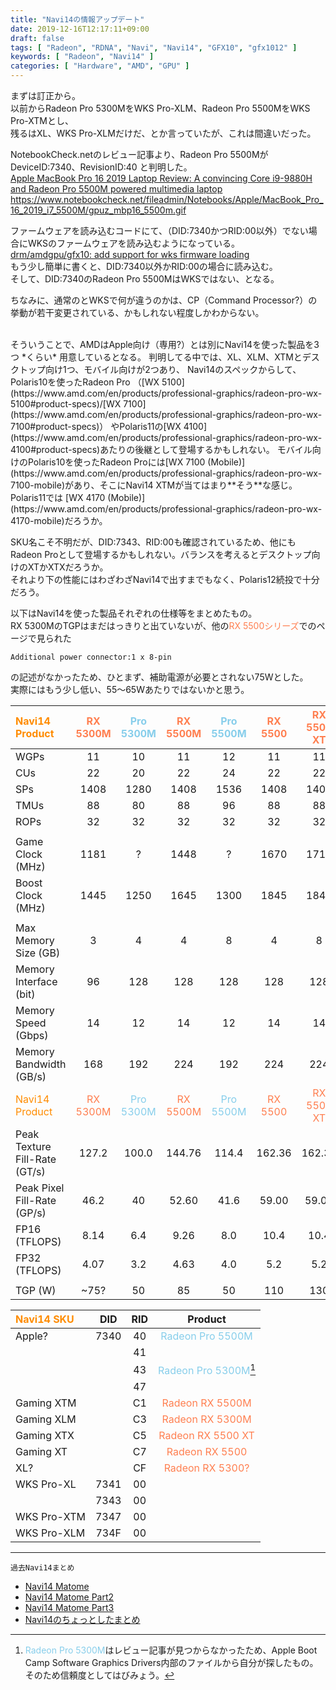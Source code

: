```yaml
---
title: "Navi14の情報アップデート"
date: 2019-12-16T12:17:11+09:00
draft: false
tags: [ "Radeon", "RDNA", "Navi", "Navi14", "GFX10", "gfx1012" ]
keywords: [ "Radeon", "Navi14" ]
categories: [ "Hardware", "AMD", "GPU" ]
---
```


まずは訂正から。  
以前からRadeon Pro 5300MをWKS Pro-XLM、Radeon Pro 5500MをWKS Pro-XTMとし、  
残るはXL、WKS Pro-XLMだけだ、とか言っていたが、これは間違いだった。  

NotebookCheck.netのレビュー記事より、Radeon Pro 5500Mが DeviceID:7340、RevisionID:40 と判明した。  
[Apple MacBook Pro 16 2019 Laptop Review: A convincing Core i9-9880H and Radeon Pro 5500M powered multimedia laptop](https://www.notebookcheck.net/Apple-MacBook-Pro-16-2019-Laptop-Review-A-convincing-Core-i9-9880H-and-Radeon-Pro-5500M-powered-multimedia-laptop.445902.0.html)  
<https://www.notebookcheck.net/fileadmin/Notebooks/Apple/MacBook_Pro_16_2019_i7_5500M/gpuz_mbp16_5500m.gif>  

ファームウェアを読み込むコードにて、（DID:7340かつRID:00以外）でない場合にWKSのファームウェアを読み込むようになっている。  
[drm/amdgpu/gfx10: add support for wks firmware loading](https://cgit.freedesktop.org/~agd5f/linux/commit/drivers/gpu/drm/amd?h=amd-staging-drm-next&id=4db37544cee58f7d669796d75bbce6913f1203bc)  
もう少し簡単に書くと、DID:7340以外かRID:00の場合に読み込む。  
そして、DID:7340のRadeon Pro 5500MはWKSではない、となる。  

ちなみに、通常のとWKSで何が違うのかは、CP（Command Processor?）の挙動が若干変更されている、かもしれない程度しかわからない。  

<br>
そういうことで、AMDはApple向け（専用?）とは別にNavi14を使った製品を3つ *くらい* 用意しているとなる。  
判明してる中では、XL、XLM、XTMとデスクトップ向け1つ、モバイル向けが2つあり、  
Navi14のスペックからして、  
Polaris10を使ったRadeon Pro （[WX 5100](https://www.amd.com/en/products/professional-graphics/radeon-pro-wx-5100#product-specs)/[WX 7100](https://www.amd.com/en/products/professional-graphics/radeon-pro-wx-7100#product-specs)） やPolaris11の[WX 4100](https://www.amd.com/en/products/professional-graphics/radeon-pro-wx-4100#product-specs)あたりの後継として登場するかもしれない。  
モバイル向けのPolaris10を使ったRadeon Proには[WX 7100 (Mobile)](https://www.amd.com/en/products/professional-graphics/radeon-pro-wx-7100-mobile)があり、そこにNavi14 XTMが当てはまり**そう**な感じ。  
Polaris11では [WX 4170 (Mobile)](https://www.amd.com/en/products/professional-graphics/radeon-pro-wx-4170-mobile)だろうか。  

SKU名こそ不明だが、DID:7343、RID:00も確認されているため、他にもRadeon Proとして登場するかもしれない。バランスを考えるとデスクトップ向けのXTかXTXだろうか。  
それより下の性能にはわざわざNavi14で出すまでもなく、Polaris12続投で十分だろう。  

以下はNavi14を使った製品それぞれの仕様等をまとめたもの。  
RX 5300MのTGPはまだはっきりと出ていないが、他の<span style="color:coral">RX 5500シリーズ</span>でのページで見られた

	Additional power connector:1 x 8-pin

の記述がなかったため、ひとまず、補助電源が必要とされない75Wとした。  
実際にはもう少し低い、55〜65Wあたりではないかと思う。  

| <span style="color:darkorange">Navi14 Product</span> | <span style="color:coral">RX 5300M</span> | <span style="color:skyblue">Pro 5300M</span> | <span style="color:coral">RX 5500M</span> | <span style="color:skyblue">Pro 5500M</span> | <span style="color:coral">RX 5500</span> | <span style="color:coral">RX 5500 XT</span>
| :--- | :---: | :---: | :---: | :---: | :---: | :---: |
| WGPs | 11 | 10 | 11 | 12 | 11 | 11 |
| CUs | 22 | 20 | 22 | 24 | 22 | 22 |
| SPs | 1408 | 1280 | 1408 | 1536 | 1408 | 1408 |
| TMUs | 88 | 80 | 88 | 96 | 88 | 88 |
| ROPs | 32 | 32 | 32 | 32 | 32 | 32 |
||
| Game Clock (MHz) | 1181 | ? | 1448 | ? | 1670 | 1717 |
| Boost Clock (MHz) | 1445 | 1250 | 1645 | 1300 | 1845 | 1845 |
||
| Max Memory Size (GB) | 3 | 4 | 4 | 8 | 4 | 8 |
| Memory Interface (bit) | 96 | 128 | 128 | 128 | 128 | 128 |
| Memory Speed (Gbps) | 14 | 12 | 14 | 12 | 14 | 14 |
| Memory Bandwidth (GB/s) | 168 | 192 | 224 | 192 | 224 | 224 |
| <span style="color:darkorange">Navi14 Product</span> | <span style="color:coral">RX 5300M</span> | <span style="color:skyblue">Pro 5300M</span> | <span style="color:coral">RX 5500M</span> | <span style="color:skyblue">Pro 5500M</span> | <span style="color:coral">RX 5500</span> | <span style="color:coral">RX 5500 XT</span>
| Peak Texture Fill-Rate (GT/s) | 127.2 | 100.0 | 144.76 | 114.4 | 162.36 | 162.36 |
| Peak Pixel Fill-Rate (GP/s) | 46.2 | 40 | 52.60 | 41.6 | 59.00 | 59.00 |
| FP16 (TFLOPS) | 8.14 | 6.4 | 9.26 | 8.0 | 10.4 | 10.4 |
| FP32 (TFLOPS) | 4.07 | 3.2 | 4.63 | 4.0 | 5.2 | 5.2 |
||
| TGP (W) | ~75? | 50 | 85 | 50 | 110 | 130 |

| <span style="color:darkorange">Navi14 SKU</span> | DID | RID | Product |
| :--- | :---: | :---: | :---: |
| Apple? | 7340 | 40 | <span style="color:skyblue">Radeon Pro 5500M</span> |
| | | 41 | |
| | | 43 | <span style="color:skyblue">Radeon Pro 5300M</span>[^1] |
| | | 47 | |
| Gaming XTM | | C1 | <span style="color:coral">Radeon RX 5500M</span> |
| Gaming XLM | | C3 | <span style="color:coral">Radeon RX 5300M</span> |
| Gaming XTX | | C5 | <span style="color:coral">Radeon RX 5500 XT</span> |
| Gaming XT | | C7 | <span style="color:coral">Radeon RX 5500</span> |
| XL? | | CF | <span style="color:coral">Radeon RX 5300?</span> |
| WKS Pro-XL | 7341 | 00 | |
| | 7343 | 00 | |
| WKS Pro-XTM | 7347 | 00 | |
| WKS Pro-XLM | 734F | 00 | |

[^1]: <span style="color:skyblue">Radeon Pro 5300M</span>はレビュー記事が見つからなかったため、Apple Boot Camp Software Graphics Drivers内部のファイルから自分が探したもの。そのため信頼度としてはびみょう。  

<hr>
<code>過去Navi14まとめ</code>  

 * [Navi14 Matome](/posts/2019/11/04/navi14-matome/)  
 * [Navi14 Matome Part2](/posts/2019/11/13/navi14-matome-part2/)  
 * [Navi14 Matome Part3](/posts/2019/11/14/navi14-matome-part3/)  
 * [Navi14のちょっとしたまとめ](/posts/2019/12/06/navi14-a-little-matome/)  

